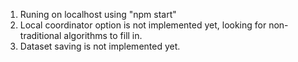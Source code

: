   1. Runing on localhost using "npm start"
  2. Local coordinator option is not implemented yet, looking for non-traditional algorithms to fill in.
  3. Dataset saving is not implemented yet.
  
